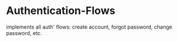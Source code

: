 Authentication-Flows
====================

implements all auth' flows: create account, forgot password, change password, etc.
